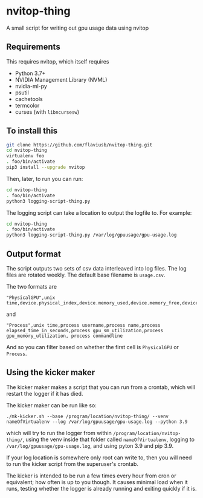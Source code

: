# nvitop-thing
A small script for writing out gpu usage data using nvitop

## Requirements

This requires nvitop, which itself requires
- Python 3.7+
- NVIDIA Management Library (NVML)
- nvidia-ml-py
- psutil
- cachetools
- termcolor
- curses (with `libncursesw`)

## To install this

```bash
git clone https://github.com/flaviusb/nvitop-thing.git
cd nvitop-thing
virtualenv foo
. foo/bin/activate
pip3 install --upgrade nvitop
```

Then, later, to run you can run:

```bash
cd nvitop-thing
. foo/bin/activate
python3 logging-script-thing.py
```

The logging script can take a location to output the logfile to. For example:

```bash
cd nvitop-thing
. foo/bin/activate
python3 logging-script-thing.py /var/log/gpuusage/gpu-usage.log
```

## Output format

The script outputs two sets of csv data interleaved into log files. The log files are rotated weekly. The default base filename is `usage.csv`.

The two formats are

```csv
"PhysicalGPU",unix time,device.physical_index,device.memory_used,device.memory_free,device.memory_total,\"device.performance_state\",device.power_usage,device.gpu_utilization
```

and

```csv
"Process",unix time,process username,process name,process elapsed_time_in_seconds,process gpu_sm_utilization,process gpu_memory_utilization, process commandline
```

And so you can filter based on whether the first cell is `PhysicalGPU` or `Process`.

## Using the kicker maker

The kicker maker makes a script that you can run from a crontab, which will restart the logger if it has died.

The kicker maker can be run like so:

```shell
./mk-kicker.sh --base /program/location/nvitop-thing/ --venv nameOfVirtualenv --log /var/log/gpuusage/gpu-usage.log --python 3.9
```

which will try to run the logger from within `/program/location/nvitop-thing/`, using the venv inside that folder called `nameOfVirtualenv`, logging to `/var/log/gpuusage/gpu-usage.log`, and using pyton 3.9 and pip 3.9.

If your log location is somewhere only root can write to, then you will need to run the kicker script from the superuser's crontab.

The kicker is intended to be run a few times every hour from cron or equivalent; how often is up to you though. It causes minimal load when it runs, testing whether the logger is already running and exiting quickly if it is.
